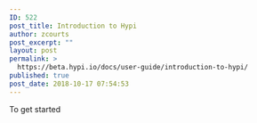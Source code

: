 ```yaml
---
ID: 522
post_title: Introduction to Hypi
author: zcourts
post_excerpt: ""
layout: post
permalink: >
  https://beta.hypi.io/docs/user-guide/introduction-to-hypi/
published: true
post_date: 2018-10-17 07:54:53
---
```

<!-- wp:paragraph -->

To get started

<!-- /wp:paragraph -->